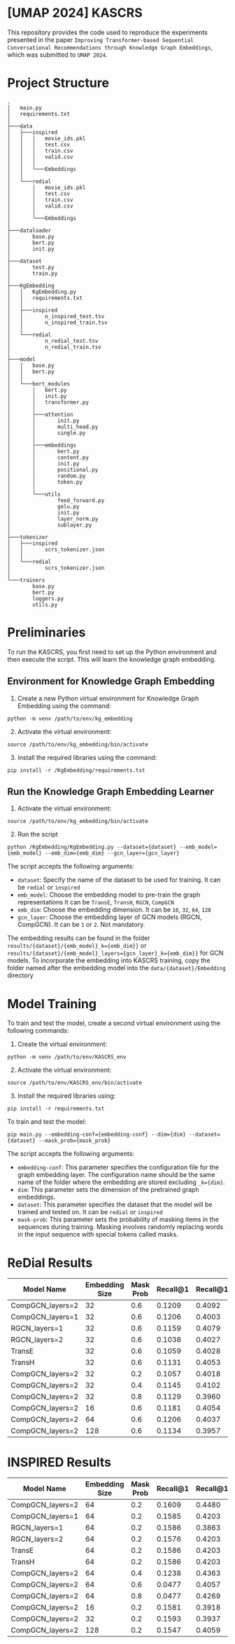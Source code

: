 # \[UMAP 2024\] KASCRS

This repository provides the code used to reproduce the experiments
presented in the paper
`Improving Transformer-based Sequential Conversational Recommendations through Knowledge Graph Embeddings`,
which was submitted to `UMAP 2024`.

# Project Structure

``` {bash}
.
│   main.py
│   requirements.txt
│
├───data
│   ├───inspired
│   │   │   movie_ids.pkl
│   │   │   test.csv
│   │   │   train.csv
│   │   │   valid.csv
│   │   │
│   │   └───Embeddings
│   │
│   └───redial
│       │   movie_ids.pkl
│       │   test.csv
│       │   train.csv
│       │   valid.csv
│       │
│       └───Embeddings
│
├───dataloader
│       base.py
│       bert.py
│       init.py
│
├───dataset
│       test.py
│       train.py
│
├───KgEmbedding
│   │   KgEmbedding.py
│   │   requirements.txt
│   │
│   ├───inspired
│   │       n_inspired_test.tsv
│   │       n_inspired_train.tsv
│   │
│   └───redial
│           n_redial_test.tsv
│           n_redial_train.tsv
│
├───model
│   │   base.py
│   │   bert.py
│   │
│   └───bert_modules
│       │   bert.py
│       │   init.py
│       │   transformer.py
│       │
│       ├───attention
│       │       init.py
│       │       multi_head.py
│       │       single.py
│       │
│       ├───embeddings
│       │       bert.py
│       │       content.py
│       │       init.py
│       │       positional.py
│       │       random.py
│       │       token.py
│       │
│       └───utils
│               feed_forward.py
│               gelu.py
│               init.py
│               layer_norm.py
│               sublayer.py
│
├───tokenizer
│   ├───inspired
│   │       scrs_tokenizer.json
│   │
│   └───redial
│           scrs_tokenizer.json
│
└───trainers
        base.py
        bert.py
        loggers.py
        utils.py
```

# Preliminaries

To run the KASCRS, you first need to set up the Python environment and
then execute the script. This will learn the knowledge graph embedding.

## Environment for Knowledge Graph Embedding

1.  Create a new Python virtual environment for Knowledge Graph
    Embedding using the command:

``` {bash}
python -m venv /path/to/env/kg_embedding
```

2.  Activate the virtual environment:

``` {bash}
source /path/to/env/kg_embedding/bin/activate
```

3.  Install the required libraries using the command:

``` {bash}
pip install -r /KgEmbedding/requirements.txt
```

## Run the Knowledge Graph Embedding Learner

1.  Activate the virtual environment:

``` {bash}
source /path/to/env/kg_embedding/bin/activate
```

2.  Run the script

``` {bash}
python /KgEmbedding/KgEmbedding.py --dataset={dataset} --emb_model={emb_model} --emb_dim={emb_dim} --gcn_layer={gcn_layer}
```

The script accepts the following arguments:

- `dataset`: Specify the name of the dataset to be used for training. It
  can be `redial` or `inspired`
- `emb_model`: Choose the embedding model to pre-train the graph
  representations It can be `TransE`, `TransH`, `RGCN`, `CompGCN`
- `emb_dim`: Choose the embedding dimension. It can be `16`, `32`, `64`,
  `128`
- `gcn_layer`: Choose the embedding layer of GCN models (RGCN, CompGCN).
  It can be `1` or `2`. Not mandatory.

The embedding results can be found in the folder
`results/{dataset}/{emb_model}_k={emb_dim}}` or
`results/{dataset}/{emb_model}_layers={gcn_layer}_k={emb_dim}}` for GCN
models. To incorporate the embedding into KASCRS training, copy the
folder named after the embedding model into the
`data/{dataset}/Embedding` directory

# Model Training

To train and test the model, create a second virtual environment using
the following commands:

1.  Create the virtual environment:

``` {bash}
python -m venv /path/to/env/KASCRS_env
```

2.  Activate the virtual environment:

``` {bash}
source /path/to/env/KASCRS_env/bin/activate
```

3.  Install the required libraries using:

``` {bash}
pip install -r requirements.txt
```

To train and test the model:

``` {bash}
pip main.py --embedding-conf={embedding-conf} --dim={dim} --dataset={dataset} --mask_prob={mask_prob}
```

The script accepts the following arguments:

- `embedding-conf`: This parameter specifies the configuration file for
  the graph embedding layer. The configuration name should be the same
  name of the folder where the embedding are stored excluding
  `_k={dim}`.
- `dim`: This parameter sets the dimension of the pretrained graph
  embeddings.
- `dataset`: This parameter specifies the dataset that the model will be
  trained and tested on. It can be `redial` or `inspired`
- `mask-prob`: This parameter sets the probability of masking items in
  the sequences during training. Masking involves randomly replacing
  words in the input sequence with special tokens called masks.

# ReDial Results

| Model Name       | Embedding Size | Mask Prob | Recall@1 | Recall@10 | Recall@50 | Weight Decay | Dropout | LR    |
|------------------|----------------|-----------|----------|-----------|-----------|--------------|---------|-------|
| CompGCN_layers=2 | 32             | 0.6       | 0.1209   | 0.4092    | 0.7594    | 5            | 0.5     | 0.005 |
| CompGCN_layers=1 | 32             | 0.6       | 0.1206   | 0.4003    | 0.7457    | 5            | 0.5     | 0.005 |
| RGCN_layers=1    | 32             | 0.6       | 0.1159   | 0.4079    | 0.7269    | 5            | 0.5     | 0.005 |
| RGCN_layers=2    | 32             | 0.6       | 0.1038   | 0.4027    | 0.7137    | 5            | 0.5     | 0.005 |
| TransE           | 32             | 0.6       | 0.1059   | 0.4028    | 0.7168    | 5            | 0.5     | 0.005 |
| TransH           | 32             | 0.6       | 0.1131   | 0.4053    | 0.7468    | 5            | 0.5     | 0.005 |
| CompGCN_layers=2 | 32             | 0.2       | 0.1057   | 0.4018    | 0.7451    | 5            | 0.5     | 0.005 |
| CompGCN_layers=2 | 32             | 0.4       | 0.1145   | 0.4102    | 0.7519    | 5            | 0.5     | 0.005 |
| CompGCN_layers=2 | 32             | 0.8       | 0.1129   | 0.3960    | 0.7479    | 5            | 0.5     | 0.005 |
| CompGCN_layers=2 | 16             | 0.6       | 0.1181   | 0.4054    | 0.7266    | 5            | 0.5     | 0.005 |
| CompGCN_layers=2 | 64             | 0.6       | 0.1206   | 0.4037    | 0.7435    | 5            | 0.5     | 0.005 |
| CompGCN_layers=2 | 128            | 0.6       | 0.1134   | 0.3957    | 0.7681    | 5            | 0.5     | 0.005 |

# INSPIRED Results

| Model Name       | Embedding Size | Mask Prob | Recall@1 | Recall@10 | Recall@50 | Weight Decay | Dropout | LR     |
|------------------|----------------|-----------|----------|-----------|-----------|--------------|---------|--------|
| CompGCN_layers=2 | 64             | 0.2       | 0.1609   | 0.4480    | 0.6477    | 2            | 0.3     | 0.0005 |
| CompGCN_layers=1 | 64             | 0.2       | 0.1585   | 0.4203    | 0.6480    | 2            | 0.3     | 0.0005 |
| RGCN_layers=1    | 64             | 0.2       | 0.1586   | 0.3863    | 0.6461    | 2            | 0.3     | 0.0005 |
| RGCN_layers=2    | 64             | 0.2       | 0.1576   | 0.4203    | 0.6519    | 2            | 0.3     | 0.0005 |
| TransE           | 64             | 0.2       | 0.1586   | 0.4203    | 0.6441    | 2            | 0.3     | 0.0005 |
| TransH           | 64             | 0.2       | 0.1586   | 0.4203    | 0.6441    | 2            | 0.3     | 0.0005 |
| CompGCN_layers=2 | 64             | 0.4       | 0.1238   | 0.4363    | 0.6267    | 2            | 0.3     | 0.0005 |
| CompGCN_layers=2 | 64             | 0.6       | 0.0477   | 0.4057    | 0.6320    | 2            | 0.3     | 0.0005 |
| CompGCN_layers=2 | 64             | 0.8       | 0.0477   | 0.4269    | 0.6360    | 2            | 0.3     | 0.0005 |
| CompGCN_layers=2 | 16             | 0.2       | 0.1581   | 0.3918    | 0.6179    | 2            | 0.3     | 0.0005 |
| CompGCN_layers=2 | 32             | 0.2       | 0.1593   | 0.3937    | 0.6261    | 2            | 0.3     | 0.0005 |
| CompGCN_layers=2 | 128            | 0.2       | 0.1547   | 0.4059    | 0.6578    | 2            | 0.3     | 0.0005 |
